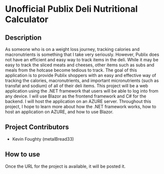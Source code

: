 # Unofficial Publix Deli Nutritional Calculator

## Description
As someone who is on a weight loss journey, tracking calories and macronutrients is something that I take very seriously. However, Publix does not have an efficient and easy way to track items in the deli. While it may be easy to track the sliced meats and cheeses, other items such as subs and meals from the hotcase become tedious to track. The goal of this application is to provide Publix shoppers with an easy and effective way of tracking the calories, macronutrients, and important micronutrients (such as transfat and sodium) of all of their deli items. This project will be a web application using the .NET framework that users will be able to log into from any device. I will use Blazor as the frontend framework and C# for the backend. I will host the application on an AZURE server.
Throughout this project, I hope to learn more about how the .NET framework works, how to host an application on AZURE, and how to use Blazor.

## Project Contributors
* Kevin Foughty (metalBread33)

## How to use
Once the URL for the project is available, it will be posted it.
